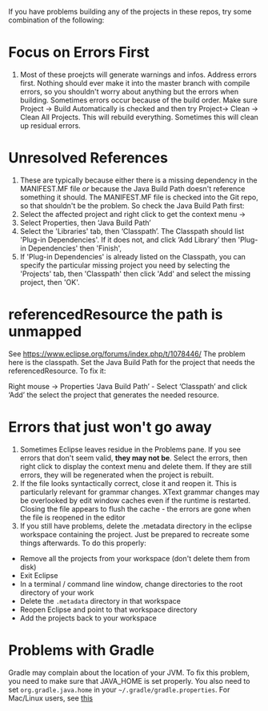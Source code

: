 If you have problems building any of the projects in these repos, try some combination of the following:

# Focus on Errors First
1. Most of these proejcts will generate warnings and infos. Address errors first. Nothing should ever make it into the master branch with compile errors,
so you shouldn't worry about anything but the errors when building. Sometimes errors occur because of the build order. Make sure Project -> Build Automatically is checked and then try Project-> Clean -> Clean All 
Projects. This will rebuild everything. Sometimes this will clean up residual errors.

# Unresolved References
1. These are typically because either there is a missing dependency in the MANIFEST.MF file *or* because the Java Build Path doesn't reference something 
it should. The MANIFEST.MF file is checked into the Git repo, so that shouldn't be the problem. So check the Java Build Path first: 
1. Select the affected project
and right click to get the context menu -> 
1. Select Properties, then ‘Java Build Path’
2. Select the 'Libraries' tab, then ‘Classpath’. The Classpath should list 'Plug-in Dependencies'.  If it does not,  and click ‘Add Library’ then 'Plug-in Dependencies' then 'Finish', 
3. If 'Plug-in Dependencies' is already listed on the Classpath, you can specify the particular missing project you need by
selecting the 'Projects' tab, then 'Classpath' then click 'Add' and select the missing project, then 'OK'.

# referencedResource the path is unmapped
See https://www.eclipse.org/forums/index.php/t/1078446/
The problem here is the classpath. Set the Java Build Path for the project that needs the referencedResource. To fix it: 

Right mouse -> Properties ‘Java Build Path’ - Select ‘Classpath’ and click ‘Add’ the select the project that generates the needed resource.

# Errors that just won't go away
1. Sometimes Eclipse leaves residue in the Problems pane. If you see errors that don't seem valid, **they may not be**. Select the errors, then right click
to display the context menu and delete them. If they are still errors, they will be regenerated when the project is rebuilt.
1. If the file looks syntactically correct, close it and reopen it. This is particularly relevant for grammar changes. XText grammar changes may 
be overlooked by edit window caches even if the runtime is restarted. Closing the file appears to flush the cache - the errors are gone when the 
file is reopened in the editor
3. If you still have problems, delete the .metadata directory in the eclipse workspace containing the project. Just be prepared to recreate some things afterwards. To do this properly:
* Remove all the projects from your workspace (don't delete them from disk)
* Exit Eclipse
* In a terminal / command line window, change directories to the root directory of your work
* Delete the `.metadata` directory in that workspace
* Reopen Eclipse and point to that workspace directory
* Add the projects back to your workspace

# Problems with Gradle
Gradle may complain about the location of your JVM. To fix this problem, you need to make sure that JAVA_HOME is set properly. You also need to set `org.gradle.java.home` in your `~/.gradle/gradle.properties`. For Mac/Linux users, see [this](https://askubuntu.com/questions/1259159/gradle-java-home-is-set-to-an-invalid-directory) 
